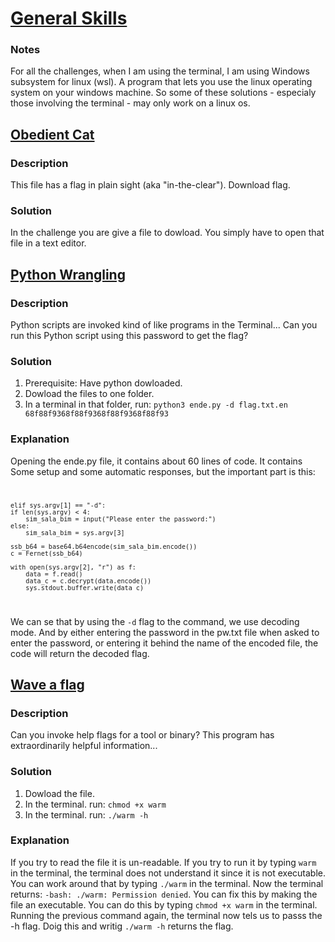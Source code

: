# [General Skills](https://play.picoctf.org/practice?category=5&page=1)

### Notes
For all the challenges, when I am using the terminal, I am using Windows subsystem for linux (wsl). A program that lets you use the linux operating system on your windows machine. So some of these solutions - especialy those involving the terminal - may only work on a linux os.


## [Obedient Cat](https://play.picoctf.org/practice/challenge/147?category=5&page=1)
### Description
This file has a flag in plain sight (aka "in-the-clear"). Download flag.
### Solution
In the challenge you are give a file to dowload. You simply have to open that file in a text editor.


## [Python Wrangling](https://play.picoctf.org/practice/challenge/166?category=5&page=1)
### Description
Python scripts are invoked kind of like programs in the Terminal... Can you run this Python script using this password to get the flag?
### Solution
1. Prerequisite: Have python dowloaded.
2. Dowload the files to one folder.
3. In a terminal in that folder, run:
`python3 ende.py -d flag.txt.en 68f88f9368f88f9368f88f9368f88f93`

### Explanation
Opening the ende.py file, it contains about 60 lines of code. It contains Some setup and some automatic responses, but the important part is this: 
<code>

    elif sys.argv[1] == "-d":
    if len(sys.argv) < 4:
        sim_sala_bim = input("Please enter the password:")
    else:
        sim_sala_bim = sys.argv[3]

    ssb_b64 = base64.b64encode(sim_sala_bim.encode())
    c = Fernet(ssb_b64)

    with open(sys.argv[2], "r") as f:
        data = f.read()
        data_c = c.decrypt(data.encode())
        sys.stdout.buffer.write(data_c)
</code>

We can se that by using the `-d` flag to the command, we use decoding mode. And by either entering the password in the pw.txt file when asked to enter the password, or entering it behind the name of the encoded file, the code will return the decoded flag.


## [Wave a flag](https://play.picoctf.org/practice/challenge/170?category=5&page=1)
### Description
Can you invoke help flags for a tool or binary? This program has extraordinarily helpful information...
### Solution
1. Dowload the file.
3. In the terminal. run:
`chmod +x warm`
4. In the terminal. run:
`./warm -h`

### Explanation
If you try to read the file it is un-readable. If you try to run it by typing `warm` in the terminal, the terminal does not understand it since it is not executable. You can work around that by typing `./warm` in the terminal. Now the terminal returns: `-bash: ./warm: Permission denied`. You can fix this by making the file an executable. You can do this by typing `chmod +x warm` in the terminal. Running the previous command again, the terminal now tels us to passs the -h flag. Doig this and writig `./warm -h` returns the flag.